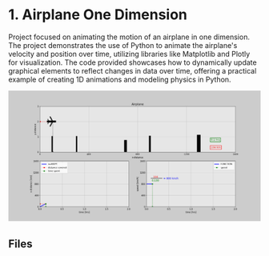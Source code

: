 # 1. Airplane One Dimension

Project focused on animating the motion of an airplane in one dimension. The project demonstrates the use of Python to animate the airplane's velocity and position over time, utilizing libraries like Matplotlib and Plotly for visualization. The code provided showcases how to dynamically update graphical elements to reflect changes in data over time, offering a practical example of creating 1D animations and modeling physics in Python.

![Airplane One Dimension Example](image.png)

## Files

